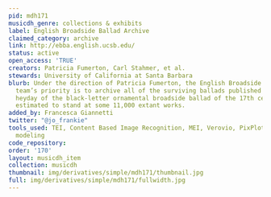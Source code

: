 ```yaml
---
pid: mdh171
musicdh_genre: collections & exhibits
label: English Broadside Ballad Archive
claimed_category: archive
link: http://ebba.english.ucsb.edu/
status: active
open_access: 'TRUE'
creators: Patricia Fumerton, Carl Stahmer, et al.
stewards: University of California at Santa Barbara
blurb: Under the direction of Patricia Fumerton, the English Broadside Ballad Archive
  team’s priority is to archive all of the surviving ballads published during the
  heyday of the black-letter ornamental broadside ballad of the 17th century—currently
  estimated to stand at some 11,000 extant works.
added_by: Francesca Giannetti
twitter: "@jo_frankie"
tools_used: TEI, Content Based Image Recognition, MEI, Verovio, PixPlot, LDA topic
  modeling
code_repository: 
order: '170'
layout: musicdh_item
collection: musicdh
thumbnail: img/derivatives/simple/mdh171/thumbnail.jpg
full: img/derivatives/simple/mdh171/fullwidth.jpg
---
```


